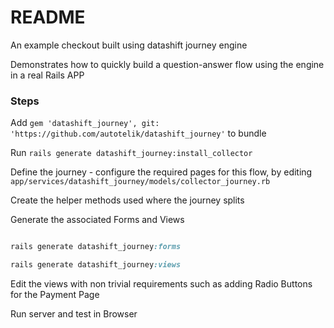 # README

An example checkout built using datashift journey engine

Demonstrates how to quickly build a question-answer flow using the engine in a real Rails APP

### Steps
 
Add `gem 'datashift_journey', git: 'https://github.com/autotelik/datashift_journey'` to bundle

Run `rails generate datashift_journey:install_collector`

Define the journey - configure the required pages for this flow, 
by editing `app/services/datashift_journey/models/collector_journey.rb`

Create the helper methods used where the journey splits

Generate the associated Forms and Views

```ruby

rails generate datashift_journey:forms

rails generate datashift_journey:views
```


Edit the views with non trivial requirements such as adding Radio Buttons for the Payment Page

Run server and test in Browser

